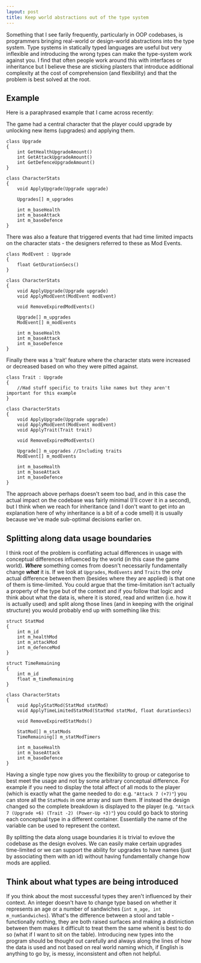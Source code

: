 ```yaml
---
layout: post
title: Keep world abstractions out of the type system
---
```


Something that I see farily frequently, particularly in OOP codebases, is programmers bringing real-world or design-world abstractions into the type system. Type systems in statically typed languages are useful but very inflexible and introducing the wrong types can make the type-system work against you. I find that often people work around this with interfaces or inheritance but I believe these are sticking plasters that introduce additional complexity at the cost of comprehension (and flexibility) and that the problem is best solved at the root.

## Example

Here is a paraphrased example that I came across recently:

The game had a central character that the player could upgrade by unlocking new items (upgrades) and applying them.

```
class Upgrade
{
	int GetHealthUpgradeAmount()
	int GetAttackUpgradeAmount()
	int GetDefenceUpgradeAmount()
}

class CharacterStats
{
	void ApplyUpgrade(Upgrade upgrade)

	Upgrades[] m_upgrades

	int m_baseHealth
	int m_baseAttack
	int m_baseDefence
}

```

There was also a feature that triggered events that had time limited impacts on the character stats - the designers referred to these as Mod Events.

```
class ModEvent : Upgrade
{
	float GetDurationSecs()
}

class CharacterStats
{
	void ApplyUpgrade(Upgrade upgrade)
	void ApplyModEvent(ModEvent modEvent)

	void RemoveExpiredModEvents()

	Upgrade[] m_upgrades
	ModEvent[] m_modEvents

	int m_baseHealth
	int m_baseAttack
	int m_baseDefence
}

```

Finally there was a 'trait' feature where the character stats were increased or decreased based on who they were pitted against.

```
class Trait : Upgrade
{
	//Had stuff specific to traits like names but they aren't important for this example
}

class CharacterStats
{
	void ApplyUpgrade(Upgrade upgrade)
	void ApplyModEvent(ModEvent modEvent)
	void ApplyTrait(Trait trait)

	void RemoveExpiredModEvents()

	Upgrade[] m_upgrades //Including traits
	ModEvent[] m_modEvents

	int m_baseHealth
	int m_baseAttack
	int m_baseDefence
}

```

The approach above perhaps doesn't seem too bad, and in this case the actual impact on the codebase was fairly minimal (I'll cover it in a second), but I think when we reach for inheritance (and I don't want to get into an explanation here of why inheritance is a bit of a code smell) it is usually because we've made sub-optimal decisions earlier on.

## Splitting along data usage boundaries

I think root of the problem is conflating actual differences in usage with conceptual differences influenced by the world (in this case the game world). ***Where*** something comes from doesn't necessarily fundamentally change ***what*** it is. If we look at ```Upgrades```, ```ModEvents``` and ```Traits``` the only actual difference between them (besides where they are applied) is that one of them is time-limited. You could argue that the time-limitation isn't actually a property of the type but of the context and if you follow that logic and think about what the data is, where it is stored, read and written (i.e. how it is actually used) and split along those lines (and in keeping with the original structure) you would probably end up with something like this:

```
struct StatMod
{
	int m_id
	int m_healthMod
	int m_attackMod
	int m_defenceMod
}

struct TimeRemaining
{
	int m_id
	float m_timeRemaining
}

class CharacterStats
{
	void ApplyStatMod(StatMod statMod)
	void ApplyTimeLimitedStatMod(StatMod statMod, float durationSecs)

	void RemoveExpiredStatMods()

	StatMod[] m_statMods
	TimeRemaining[] m_statModTimers

	int m_baseHealth
	int m_baseAttack
	int m_baseDefence
}

```

Having a single type now gives you the flexibility to group or categorise to best meet the usage and not by some arbitrary conceptual difference. For example if you need to display the total affect of all mods to the player (which is exactly what the game needed to do: e.g. ```"Attack 7 (+7)"```) you can store all the ```StatMods``` in one array and sum them. If instead the design changed so the complete breakdown is displayed to the player (e.g. ```"Attack 7 (Upgrade +6) (Trait -2) (Power-Up +3)"```) you could go back to storing each conceptual type in a different container. Essentially the name of the variable can be used to represent the context.

By splitting the data along usage boundaries it is trivial to evlove the codebase as the design evolves. We can easily make certain upgrades time-limited or we can support the ability for upgrades to have names (just by associating them with an id) without having fundamentally change how mods are applied.

## Think about what types are being introduced

If you think about the most successful types they aren't influenced by their context. An integer doesn't have to change type based on whether it represents an age or a number of sandwiches (```int m_age, int m_numSandwiches```). What's the difference between a stool and table - functionally nothing, they are both raised surfaces and making a distiniction between them makes it difficult to treat them the same whenit is best to do so (what if I want to sit on the table). Introducing new types into the program should be thought out carefully and always along the lines of how the data is used and not based on real world naming which, if English is anything to go by, is messy, inconsistent and often not helpful. 

